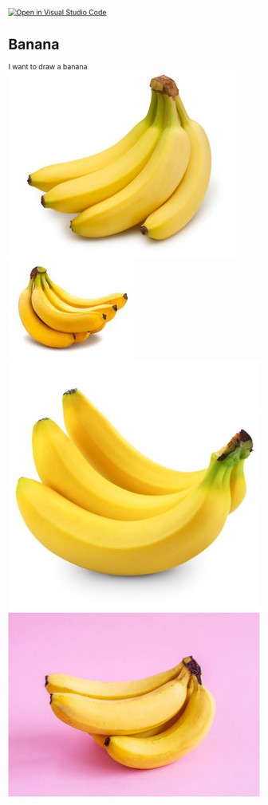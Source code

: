 [![Open in Visual Studio Code](https://classroom.github.com/assets/open-in-vscode-f059dc9a6f8d3a56e377f745f24479a46679e63a5d9fe6f495e02850cd0d8118.svg)](https://classroom.github.com/online_ide?assignment_repo_id=5658466&assignment_repo_type=AssignmentRepo)

# Banana
I want to draw a banana  
![Banana1](assets/banana1.jpg)
![Banana2](assets/banana2.jpg)
![Banana3](assets/banana3.jpg)
![Banana4](assets/banana4.jpg)